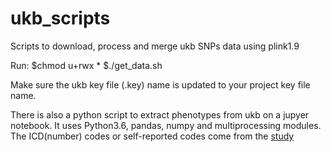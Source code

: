 # ukb_scripts
Scripts to download, process and merge ukb SNPs data using plink1.9

Run:
$chmod u+rwx *
$./get_data.sh

Make sure the ukb key file (.key) name is updated to your project key file name.

There is also a python script to extract phenotypes from ukb on a jupyer notebook.
It uses Python3.6, pandas, numpy and multiprocessing modules. The ICD(number) codes 
or self-reported codes come from the [study](https://www.nature.com/articles/s41467-019-11953-9)



